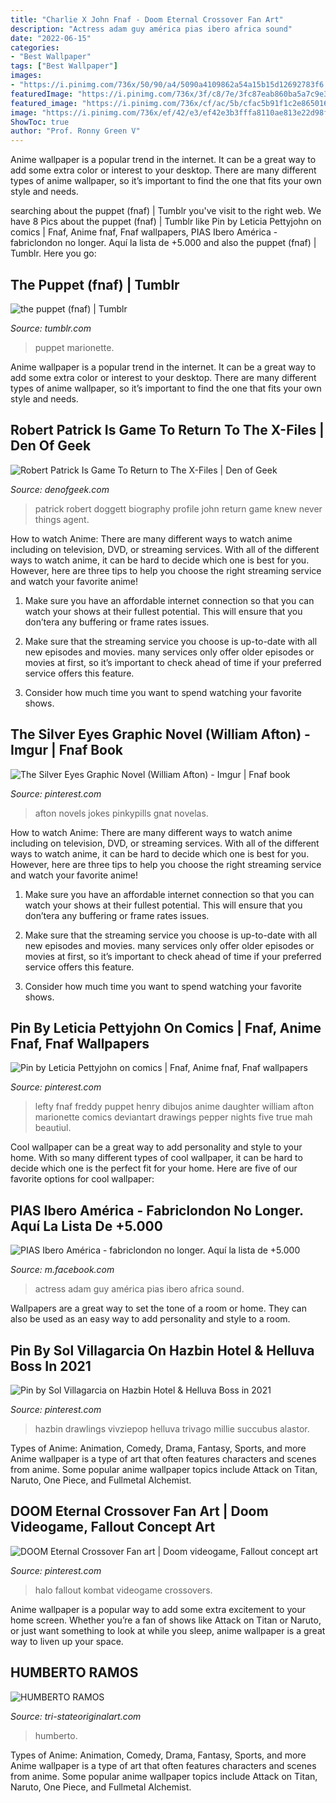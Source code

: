 ```yaml
---
title: "Charlie X John Fnaf - Doom Eternal Crossover Fan Art"
description: "Actress adam guy américa pias ibero africa sound"
date: "2022-06-15"
categories:
- "Best Wallpaper"
tags: ["Best Wallpaper"]
images:
- "https://i.pinimg.com/736x/50/90/a4/5090a4109862a54a15b15d12692783f6.jpg"
featuredImage: "https://i.pinimg.com/736x/3f/c8/7e/3fc87eab860ba5a7c9e36853f8422a65.jpg"
featured_image: "https://i.pinimg.com/736x/cf/ac/5b/cfac5b91f1c2e865016532ff5d2f4b16.jpg"
image: "https://i.pinimg.com/736x/ef/42/e3/ef42e3b3fffa8110ae813e22d98fc170.jpg"
ShowToc: true
author: "Prof. Ronny Green V"
---
```



Anime wallpaper is a popular trend in the internet. It can be a great way to add some extra color or interest to your desktop. There are many different types of anime wallpaper, so it’s important to find the one that fits your own style and needs.

	

		
searching about the puppet (fnaf) | Tumblr you've visit to the right web. We have 8 Pics about the puppet (fnaf) | Tumblr like Pin by Leticia Pettyjohn on comics | Fnaf, Anime fnaf, Fnaf wallpapers, PIAS Ibero América - fabriclondon no longer. Aquí la lista de +5.000 and also the puppet (fnaf) | Tumblr. Here you go:
		
    
## The Puppet (fnaf) | Tumblr

<img loading=lazy src="https://64.media.tumblr.com/f4c339af66c29051d4a810aa2183b417/tumblr_inline_psv2k5sUfA1svzeiq_400.gifv" onerror="this.onerror=null;this.src='https://tse4.mm.bing.net/th?id=OIP.X71fF2pgWaeIltKCFPayxwAAAA&amp;pid=15.1';" alt="the puppet (fnaf) | Tumblr">

_Source: tumblr.com_

>puppet marionette. 

	

Anime wallpaper is a popular trend in the internet. It can be a great way to add some extra color or interest to your desktop. There are many different types of anime wallpaper, so it’s important to find the one that fits your own style and needs.

    
## Robert Patrick Is Game To Return To The X-Files | Den Of Geek

<img loading=lazy src="https://www.denofgeek.com/wp-content/uploads/2017/10/x-files-john-doggett.jpg?fit=1528%2C856" onerror="this.onerror=null;this.src='https://tse2.mm.bing.net/th?id=OIP.EPxpx7fakbGtaGOTFd-IngHaEJ&amp;pid=15.1';" alt="Robert Patrick Is Game To Return to The X-Files | Den of Geek">

_Source: denofgeek.com_

>patrick robert doggett biography profile john return game knew never things agent. 

	

How to watch Anime: There are many different ways to watch anime including on television, DVD, or streaming services.
With all of the different ways to watch anime, it can be hard to decide which one is best for you. However, here are three tips to help you choose the right streaming service and watch your favorite anime!
1. Make sure you have an affordable internet connection so that you can watch your shows at their fullest potential. This will ensure that you don’tera any buffering or frame rates issues.

2. Make sure that the streaming service you choose is up-to-date with all new episodes and movies. many services only offer older episodes or movies at first, so it’s important to check ahead of time if your preferred service offers this feature.

3. Consider how much time you want to spend watching your favorite shows.

    
## The Silver Eyes Graphic Novel (William Afton) - Imgur | Fnaf Book

<img loading=lazy src="https://i.pinimg.com/736x/cf/ac/5b/cfac5b91f1c2e865016532ff5d2f4b16.jpg" onerror="this.onerror=null;this.src='https://tse1.mm.bing.net/th?id=OIP.ou8RjpnKatRDZ9Jc5nAPRQHaL6&amp;pid=15.1';" alt="The Silver Eyes Graphic Novel (William Afton) - Imgur | Fnaf book">

_Source: pinterest.com_

>afton novels jokes pinkypills gnat novelas. 

	

How to watch Anime: There are many different ways to watch anime including on television, DVD, or streaming services.
With all of the different ways to watch anime, it can be hard to decide which one is best for you. However, here are three tips to help you choose the right streaming service and watch your favorite anime!
1. Make sure you have an affordable internet connection so that you can watch your shows at their fullest potential. This will ensure that you don’tera any buffering or frame rates issues.

2. Make sure that the streaming service you choose is up-to-date with all new episodes and movies. many services only offer older episodes or movies at first, so it’s important to check ahead of time if your preferred service offers this feature.

3. Consider how much time you want to spend watching your favorite shows.

    
## Pin By Leticia Pettyjohn On Comics | Fnaf, Anime Fnaf, Fnaf Wallpapers

<img loading=lazy src="https://i.pinimg.com/736x/ef/42/e3/ef42e3b3fffa8110ae813e22d98fc170.jpg" onerror="this.onerror=null;this.src='https://tse4.mm.bing.net/th?id=OIP.14dUi2jpICKX1fk1nYGPqAHaKE&amp;pid=15.1';" alt="Pin by Leticia Pettyjohn on comics | Fnaf, Anime fnaf, Fnaf wallpapers">

_Source: pinterest.com_

>lefty fnaf freddy puppet henry dibujos anime daughter william afton marionette comics deviantart drawings pepper nights five true mah beautiul. 

	

Cool wallpaper can be a great way to add personality and style to your home. With so many different types of cool wallpaper, it can be hard to decide which one is the perfect fit for your home. Here are five of our favorite options for cool wallpaper: 

    
## PIAS Ibero América - Fabriclondon No Longer. Aquí La Lista De +5.000

<img loading=lazy src="https://lookaside.fbsbx.com/lookaside/crawler/media/?media_id=1303471169664707" onerror="this.onerror=null;this.src='https://tse4.mm.bing.net/th?id=OIP.zXumwDOREP3XFwvLXivrCQHaJ4&amp;pid=15.1';" alt="PIAS Ibero América - fabriclondon no longer. Aquí la lista de +5.000">

_Source: m.facebook.com_

>actress adam guy américa pias ibero africa sound. 

	

Wallpapers are a great way to set the tone of a room or home. They can also be used as an easy way to add personality and style to a room.

    
## Pin By Sol Villagarcia On Hazbin Hotel &amp; Helluva Boss In 2021

<img loading=lazy src="https://i.pinimg.com/736x/50/90/a4/5090a4109862a54a15b15d12692783f6.jpg" onerror="this.onerror=null;this.src='https://tse3.mm.bing.net/th?id=OIP.VXIVgP1l--zyINlrwepRvgHaIb&amp;pid=15.1';" alt="Pin by Sol Villagarcia on Hazbin Hotel &amp; Helluva Boss in 2021">

_Source: pinterest.com_

>hazbin drawlings vivziepop helluva trivago millie succubus alastor. 

	

Types of Anime: Animation, Comedy, Drama, Fantasy, Sports, and more
Anime wallpaper is a type of art that often features characters and scenes from anime. Some popular anime wallpaper topics include Attack on Titan, Naruto, One Piece, and Fullmetal Alchemist.

    
## DOOM Eternal Crossover Fan Art | Doom Videogame, Fallout Concept Art

<img loading=lazy src="https://i.pinimg.com/736x/3f/c8/7e/3fc87eab860ba5a7c9e36853f8422a65.jpg" onerror="this.onerror=null;this.src='https://tse4.mm.bing.net/th?id=OIP.wgbf81ljrWKhgN-z6socxQHaHa&amp;pid=15.1';" alt="DOOM Eternal Crossover Fan art | Doom videogame, Fallout concept art">

_Source: pinterest.com_

>halo fallout kombat videogame crossovers. 

	

Anime wallpaper is a popular way to add some extra excitement to your home screen. Whether you’re a fan of shows like Attack on Titan or Naruto, or just want something to look at while you sleep, anime wallpaper is a great way to liven up your space.

    
## HUMBERTO RAMOS

<img loading=lazy src="http://tri-stateoriginalart.com/wp-content/uploads/2019/07/HUMBERTO-RAMOS-2016-EXTRAORDINARY-X-MEN-Cover-Art.jpg" onerror="this.onerror=null;this.src='https://tse2.mm.bing.net/th?id=OIP.EUYVo3zf8Ju8sTQVSgiNkAHaKt&amp;pid=15.1';" alt="HUMBERTO RAMOS">

_Source: tri-stateoriginalart.com_

>humberto. 

	

Types of Anime: Animation, Comedy, Drama, Fantasy, Sports, and more
Anime wallpaper is a type of art that often features characters and scenes from anime. Some popular anime wallpaper topics include Attack on Titan, Naruto, One Piece, and Fullmetal Alchemist.

